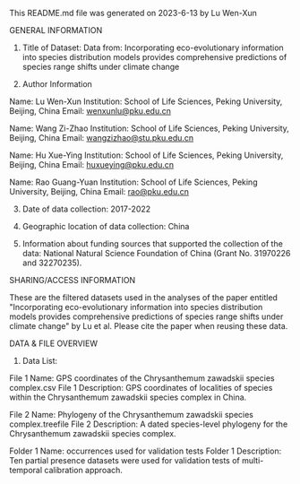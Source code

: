 This README.md file was generated on 2023-6-13 by Lu Wen-Xun

GENERAL INFORMATION

1. Title of Dataset: Data from: Incorporating eco-evolutionary information into species distribution models provides comprehensive predictions of species range shifts under climate change

2. Author Information
	
Name: Lu Wen-Xun
Institution: School of Life Sciences, Peking University, Beijing, China
Email: wenxunlu@pku.edu.cn

Name: Wang Zi-Zhao
Institution: School of Life Sciences, Peking University, Beijing, China
Email: wangzizhao@stu.pku.edu.cn

Name: Hu Xue-Ying
Institution: School of Life Sciences, Peking University, Beijing, China
Email: huxueying@pku.edu.cn


Name: Rao Guang-Yuan
Institution: School of Life Sciences, Peking University, Beijing, China
Email: rao@pku.edu.cn

3. Date of data collection: 2017-2022 

4. Geographic location of data collection: China 

5. Information about funding sources that supported the collection of the data: National Natural Science Foundation of China (Grant No. 31970226 and 32270235).

SHARING/ACCESS INFORMATION

These are the filtered datasets used in the analyses of the paper entitled "Incorporating eco-evolutionary information into species distribution models provides comprehensive predictions of species range shifts under climate change" by Lu et al. Please cite the paper when reusing these data.

DATA & FILE OVERVIEW

1. Data List: 

File 1 Name: GPS coordinates of the Chrysanthemum zawadskii species complex.csv
File 1 Description: GPS coordinates of localities of species within the Chrysanthemum zawadskii species complex in China.

File 2 Name: Phylogeny of the Chrysanthemum zawadskii species complex.treefile
File 2 Description: A dated species-level phylogeny for the Chrysanthemum zawadskii species complex.

Folder 1 Name: occurrences used for validation tests
Folder 1 Description: Ten partial presence datasets were used for validation tests of multi-temporal calibration approach.
